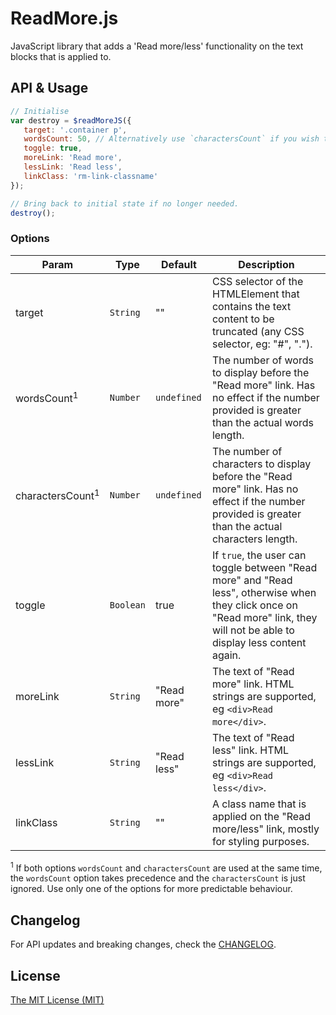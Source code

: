 # ReadMore.js

JavaScript library that adds a 'Read more/less' functionality on the text blocks that is applied to.

## API & Usage

```js
// Initialise
var destroy = $readMoreJS({
   target: '.container p',
   wordsCount: 50, // Alternatively use `charactersCount` if you wish to truncate by characters' length.
   toggle: true,
   moreLink: 'Read more',
   lessLink: 'Read less',
   linkClass: 'rm-link-classname'
});

// Bring back to initial state if no longer needed.
destroy();
```

### Options

| Param | Type | Default | Description |
| --- | --- | --- | --- |
| target | <code>String</code> | "" | CSS selector of the HTMLElement that contains the text content to be truncated (any CSS selector, eg: "#", "."). |
| wordsCount<sup>1</sup> | <code>Number</code> | `undefined` | The number of words to display before the "Read more" link. Has no effect if the number provided is greater than the actual words length. |
| charactersCount<sup>1</sup> | <code>Number</code> | `undefined` | The number of characters to display before the "Read more" link. Has no effect if the number provided is greater than the actual characters length. |
| toggle | <code>Boolean</code> | true | If `true`, the user can toggle between "Read more" and "Read less", otherwise when they click once on "Read more" link, they will not be able to display less content again. |
| moreLink | <code>String</code> | "Read more" | The text of "Read more" link. HTML strings are supported, eg `<div>Read more</div>`. |
| lessLink | <code>String</code> | "Read less" | The text of "Read less" link. HTML strings are supported, eg `<div>Read less</div>`. |
| linkClass | <code>String</code> | "" | A class name that is applied on the "Read more/less" link, mostly for styling purposes. |

<sup>1</sup> If both options `wordsCount` and `charactersCount` are used at the same time, the `wordsCount` option takes precedence and the `charactersCount` is just ignored. Use only one of the options for more predictable behaviour.

## Changelog

For API updates and breaking changes, check the [CHANGELOG](https://github.com/georapbox/ReadMore.js/blob/master/CHANGELOG.md).

## License

[The MIT License (MIT)](https://georapbox.mit-license.org/@2014)
